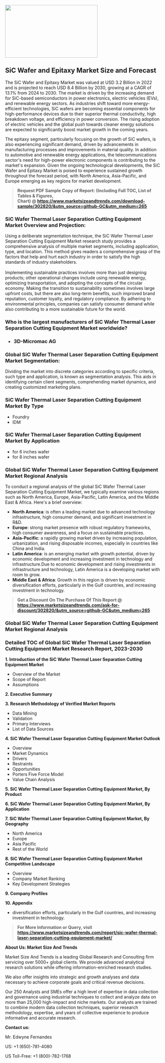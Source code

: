 <p><img class="alignnone size-medium wp-image-20088" src="https://ffe5etoiles.com/wp-content/uploads/2024/12/MST1-300x171.png" alt="" width="300" height="171" /></p><h2>SiC Wafer and Epitaxy Market Size and Forecast</h2><p>The SiC Wafer and Epitaxy Market was valued at USD 3.2 Billion in 2022 and is projected to reach USD 8.4 Billion by 2030, growing at a CAGR of 13.1% from 2024 to 2030. The market is driven by the increasing demand for SiC-based semiconductors in power electronics, electric vehicles (EVs), and renewable energy sectors. As industries shift toward more energy-efficient technologies, SiC wafers are becoming essential components for high-performance devices due to their superior thermal conductivity, high breakdown voltage, and efficiency in power conversion. The rising adoption of electric vehicles and the global push towards cleaner energy solutions are expected to significantly boost market growth in the coming years.</p><p>The epitaxy segment, particularly focusing on the growth of SiC wafers, is also experiencing significant demand, driven by advancements in manufacturing processes and improvements in material quality. In addition to automotive and renewable energy applications, the telecommunications sector's need for high-power electronic components is contributing to the market's expansion. Given the ongoing technological developments, the SiC Wafer and Epitaxy Market is poised to experience sustained growth throughout the forecast period, with North America, Asia-Pacific, and Europe emerging as key regions for market development.</p></p><blockquote id="" class=""><strong>Request PDF Sample Copy of Report: (Including Full TOC, List of Tables &amp; Figures, Chart)&nbsp;@&nbsp;<strong><a href="https://www.marketsizeandtrends.com/download-sample/302820/&utm_source=github-GC&utm_medium=265" target="_blank">https://www.marketsizeandtrends.com/download-sample/302820/&utm_source=github-GC&utm_medium=265</a></strong></strong></blockquote><h3 id="" class="">SiC Wafer Thermal Laser Separation Cutting Equipment Market&nbsp;Overview and Projection:</h3><p id="" class="">Using a deliberate segmentation technique, the SiC Wafer Thermal Laser Separation Cutting Equipment Market research study provides a comprehensive analysis of multiple market segments, including application, type, and location. This method gives readers a comprehensive grasp of the factors that help and hurt each industry in order to satisfy the high standards of industry stakeholders. <br /> <br />Implementing sustainable practices involves more than just designing products; other operational changes include using renewable energy, optimizing transportation, and adopting the concepts of the circular economy. Making the transition to sustainability sometimes involves large upfront costs, but there are also long-term benefits, such improved brand reputation, customer loyalty, and regulatory compliance. By adhering to environmental principles, companies can satisfy consumer demand while also contributing to a more sustainable future for the world.</p><h3 id="" class="">Who is the largest manufacturers of&nbsp;SiC Wafer Thermal Laser Separation Cutting Equipment Market worldwide?</h3><h3 class=""><p><ul><li>3D-Micromac AG</li></ul></p></h3><h3 id="" class="">Global&nbsp;SiC Wafer Thermal Laser Separation Cutting Equipment Market Segmentation:</h3><p id="" class="">Dividing the market into discrete categories according to specific criteria, such type and application, is known as segmentation analysis. This aids in identifying certain client segments, comprehending market dynamics, and creating customized marketing plans.</p><h3 id="" class="">SiC Wafer Thermal Laser Separation Cutting Equipment Market&nbsp;By Type</h3><p><p><ul><li>Foundry</li><li> IDM</p></li></ul></p></p><h3 id="" class="">SiC Wafer Thermal Laser Separation Cutting Equipment Market&nbsp;By Application</h3><p class=""><p><ul><li>for 6 inches wafer</li><li> for 8 inches wafer</li></ul></p></p><h3 id="" class="">Global SiC Wafer Thermal Laser Separation Cutting Equipment Market Regional Analysis</h3><p id="" class="">To conduct a regional analysis of the global SiC Wafer Thermal Laser Separation Cutting Equipment Market, we typically examine various regions such as North America, Europe, Asia-Pacific, Latin America, and the Middle East &amp; Africa. Here's a brief overview:</p><ul><li><strong>North America</strong>: is often a leading market due to advanced technology infrastructure, high consumer demand, and significant investment in R&amp;D.</li><li><strong>Europe</strong>: strong market presence with robust regulatory frameworks, high consumer awareness, and a focus on sustainable practices.</li><li><strong>Asia-Pacific</strong>: a rapidly growing market driven by increasing population, urbanization, and rising disposable incomes, especially in countries like China and India.</li><li><strong>Latin America</strong>: is an emerging market with growth potential, driven by economic development and increasing investment in technology and infrastructure.Due to economic development and rising investments in infrastructure and technology, Latin America is a developing market with room to grow.</li><li><strong>Middle East &amp; Africa</strong>: Growth in this region is driven by economic diversification efforts, particularly in the Gulf countries, and increasing investment in technology.</li></ul><blockquote id="" class=""><strong>Get a Discount On The Purchase Of This Report @ <strong><a href="https://www.marketsizeandtrends.com/ask-for-discount/302820/&utm_source=github-GC&utm_medium=265" target="_blank">https://www.marketsizeandtrends.com/ask-for-discount/302820/&utm_source=github-GC&utm_medium=265</a></strong></strong></blockquote><h3 id="" class="">Global SiC Wafer Thermal Laser Separation Cutting Equipment Market Regional Analysis</h3><h3 id="" class="">Detailed TOC of Global SiC Wafer Thermal Laser Separation Cutting Equipment Market Research Report, 2023-2030</h3><p id="" class=""><strong>1. Introduction of the SiC Wafer Thermal Laser Separation Cutting Equipment Market</strong></p><ul><li>Overview of the Market</li><li>Scope of Report</li><li>Assumptions</li></ul><p id="" class=""><strong>2. Executive Summary</strong></p><p id="" class=""><strong>3. Research Methodology of Verified Market Reports</strong></p><ul><li>Data Mining</li><li>Validation</li><li>Primary Interviews</li><li>List of Data Sources</li></ul><p id="" class=""><strong>4. SiC Wafer Thermal Laser Separation Cutting Equipment Market Outlook</strong></p><ul><li>Overview</li><li>Market Dynamics</li><li>Drivers</li><li>Restraints</li><li>Opportunities</li><li>Porters Five Force Model</li><li>Value Chain Analysis</li></ul><p id="" class=""><strong>5. SiC Wafer Thermal Laser Separation Cutting Equipment Market, By Product</strong></p><p id="" class=""><strong>6. SiC Wafer Thermal Laser Separation Cutting Equipment Market, By Application</strong></p><p id="" class=""><strong>7. SiC Wafer Thermal Laser Separation Cutting Equipment Market, By Geography</strong></p><ul><li>North America</li><li>Europe</li><li>Asia Pacific</li><li>Rest of the World</li></ul><p id="" class=""><strong>8. SiC Wafer Thermal Laser Separation Cutting Equipment Market Competitive Landscape</strong></p><ul><li>Overview</li><li>Company Market Ranking</li><li>Key Development Strategies</li></ul><p id="" class=""><strong>9. Company Profiles</strong></p><p id="" class=""><strong>10. Appendix</strong></p><ul><li>diversification efforts, particularly in the Gulf countries, and increasing investment in technology.</li></ul><blockquote id="" class=""><strong>For More Information or Query, visit <strong><strong><a href="https://www.marketsizeandtrends.com/report/sic-wafer-thermal-laser-separation-cutting-equipment-market/" target="_blank">https://www.marketsizeandtrends.com/report/sic-wafer-thermal-laser-separation-cutting-equipment-market/</a></strong></strong></strong></blockquote><p id="" class=""><strong>About Us: Market Size And Trends</strong></p><p id="" class="">Market Size And Trends is a leading Global Research and Consulting firm servicing over 5000+ global clients. We provide advanced analytical research solutions while offering information-enriched research studies.</p><p id="" class="">We also offer insights into strategic and growth analyses and data necessary to achieve corporate goals and critical revenue decisions.</p><p id="" class="">Our 250 Analysts and SMEs offer a high level of expertise in data collection and governance using industrial techniques to collect and analyze data on more than 25,000 high-impact and niche markets. Our analysts are trained to combine modern data collection techniques, superior research methodology, expertise, and years of collective experience to produce informative and accurate research.</p><p id="" class=""><strong>Contact us:</strong></p><p id="" class="">Mr. Edwyne Fernandes</p><p id="" class="">US: +1 (650)-781-4080</p><p id="" class="">US Toll-Free: +1 (800)-782-1768</p>

